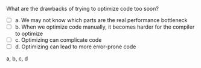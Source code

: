 <panel header="{{ icon_Q_A }} Drawbacks of premature optimizations">
<question>

What are the drawbacks of trying to optimize code too soon?

- [ ] a. We may not know which parts are the real performance bottleneck
- [ ] b. When we optimize code manually, it becomes harder for the compiler to optimize
- [ ] c. Optimizing can complicate code
- [ ] d. Optimizing can lead to more error-prone code

<div slot="answer">

a, b, c, d

</div>
</question>
</panel>

